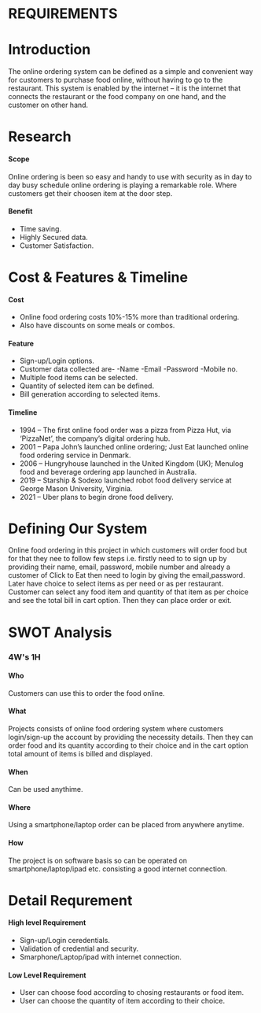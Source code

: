 # **REQUIREMENTS**

# **Introduction**
The online ordering system can be defined as a simple and convenient way for customers to purchase food online, without having to go to the restaurant. This system is enabled by the internet – it is the internet that connects the restaurant or the food company on one hand, and the customer on other hand.

# **Research**
#### Scope
Online ordering is been so easy and handy to use with security as in day to day busy schedule online ordering is playing a remarkable role. Where customers get their choosen item at the door step.

#### Benefit
- Time saving.
- Highly Secured data.
- Customer Satisfaction.

# **Cost & Features & Timeline**

#### Cost
- Online food ordering costs 10%-15% more than traditional ordering.
- Also have discounts on some meals or combos.

#### Feature
- Sign-up/Login options.
- Customer data collected are-
        -Name
        -Email
        -Password
        -Mobile no.
- Multiple food items can be selected.
- Quantity of selected item can be defined.
- Bill generation according to selected items.

#### Timeline
- 1994 – The first online food order was a pizza from Pizza Hut, via ‘PizzaNet’, the company’s                    digital ordering hub.
- 2001 – Papa John’s launched online ordering; Just Eat launched online food ordering service in           Denmark.
- 2006 – Hungryhouse launched in the United Kingdom (UK); Menulog food and beverage ordering app              launched in Australia.
- 2019 – Starship & Sodexo launched robot food delivery service at George Mason University, Virginia.
- 2021 – Uber plans to begin drone food delivery.


# **Defining Our System**
Online food ordering in this project in which customers will order food but for that they nee to follow few steps i.e. firstly need to to sign up by providing their name, email, password, mobile number and already a customer of Click to Eat then need to login by giving the email,password. Later have choice to select items as per need or as per restaurant. Customer can select any food item and quantity of that item as per choice and see the total bill in cart option. Then they can  place order or exit.


# **SWOT Analysis**

###   **4W's 1H**

#### Who 
Customers can use this to order the food online.

#### What
 Projects consists of online food ordering system where customers login/sign-up the account by providing the necessity details. Then they can order food and its quantity according to their choice and in the cart option total amount of items is billed and displayed.
 
#### When
Can be used anythime.

#### Where 
Using a smartphone/laptop order can be placed from anywhere anytime.

#### How
The project is on software basis so can be operated on smartphone/laptop/ipad etc. consisting a good internet connection.

# **Detail Requrement**
#### High level Requirement
- Sign-up/Login ceredentials.
- Validation of credential and security.
- Smarphone/Laptop/ipad with internet connection.

#### Low Level Requirement
- User can choose food according to chosing restaurants or food item.
- User can choose the quantity of item according to their choice. 


